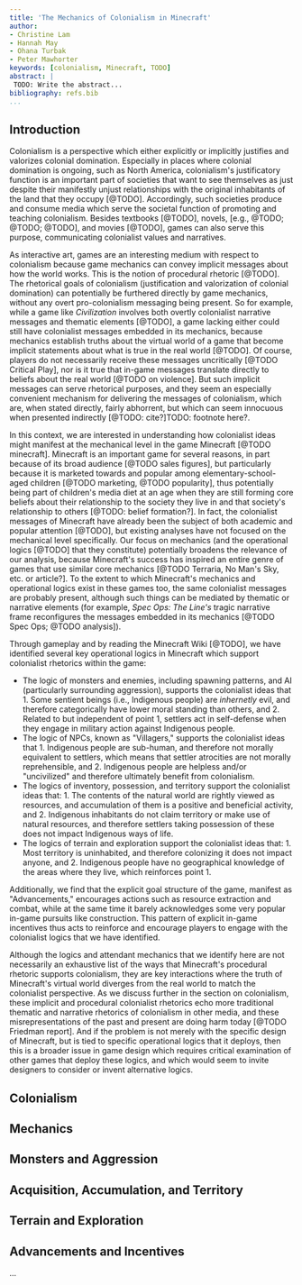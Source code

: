 ```yaml
---
title: 'The Mechanics of Colonialism in Minecraft'
author:
- Christine Lam
- Hannah May
- Ohana Turbak
- Peter Mawhorter
keywords: [colonialism, Minecraft, TODO]
abstract: |
 TODO: Write the abstract...
bibliography: refs.bib
...
```


## Introduction

Colonialism is a perspective which either explicitly or implicitly justifies and valorizes colonial domination.
Especially in places where colonial domination is ongoing, such as North America, colonialism's justificatory function is an important part of societies that want to see themselves as just despite their manifestly unjust relationships with the original inhabitants of the land that they occupy [@TODO].
Accordingly, such societies produce and consume media which serve the societal function of promoting and teaching colonialism.
Besides textbooks [@TODO], novels, [e.g., @TODO; @TODO; @TODO], and movies [@TODO], games can also serve this purpose, communicating colonialist values and narratives. 

As interactive art, games are an interesting medium with respect to colonialism because game mechanics can convey implicit messages about how the world works.
This is the notion of procedural rhetoric [@TODO].
The rhetorical goals of colonialism (justification and valorization of colonial domination) can potentially be furthered directly by game mechanics, without any overt pro-colonialism messaging being present.
So for example, while a game like *Civilization* involves both overtly colonialist narrative messages and thematic elements [@TODO], a game lacking either could still have colonialist messages embedded in its mechanics, because mechanics establish truths about the virtual world of a game that become implicit statements about what is true in the real world [@TODO].
Of course, players do not necessarily receive these messages uncritically [@TODO Critical Play], nor is it true that in-game messages translate directly to beliefs about the real world [@TODO on violence].
But such implicit messages can serve rhetorical purposes, and they seem an especially convenient mechanism for delivering the messages of colonialism, which are, when stated directly, fairly abhorrent, but which can seem innocuous when presented indirectly [@TODO: cite?]TODO: footnote here?.

In this context, we are interested in understanding how colonialist ideas might manifest at the mechanical level in the game Minecraft [@TODO minecraft].
Minecraft is an important game for several reasons, in part because of its broad audience [@TODO sales figures], but particularly because it is marketed towards and popular among elementary-school-aged children [@TODO marketing, @TODO popularity], thus potentially being part of children's media diet at an age when they are still forming core beliefs about their relationship to the society they live in and that society's relationship to others [@TODO: belief formation?].
In fact, the colonialist messages of Minecraft have already been the subject of both academic and popular attention [@TODO], but existing analyses have not focused on the mechanical level specifically.
Our focus on mechanics (and the operational logics [@TODO] that they constitute) potentially broadens the relevance of our analysis, because Minecraft's success has inspired an entire genre of games that use similar core mechanics [@TODO Terraria, No Man's Sky, etc. or article?].
To the extent to which Minecraft's mechanics and operational logics exist in these games too, the same colonialist messages are probably present, although such things can be mediated by thematic or narrative elements (for example, *Spec Ops: The Line's* tragic narrative frame reconfigures the messages embedded in its mechanics [@TODO Spec Ops; @TODO analysis]).

Through gameplay and by reading the Minecraft Wiki [@TODO], we have identified several key operational logics in Minecraft which support colonialist rhetorics within the game:

- The logic of monsters and enemies, including spawning patterns, and AI (particularly surrounding aggression), supports the colonialist ideas that 1. Some sentient beings (i.e., Indigenous people) are *inhernetly* evil, and therefore categorically have lower moral standing than others, and 2. Related to but independent of point 1, settlers act in self-defense when they engage in military action against Indigenous people.
- The logic of NPCs, known as "Villagers," supports the colonialist ideas that 1. Indigenous people are sub-human, and therefore not morally equivalent to settlers, which means that settler atrocities are not morally reprehensible, and 2. Indigenous people are helpless and/or "uncivilized" and therefore ultimately benefit from colonialism.
- The logics of inventory, possession, and territory support the colonialist ideas that: 1. The contents of the natural world are rightly viewed as resources, and accumulation of them is a positive and beneficial activity, and 2. Indigenous inhabitants do not claim territory or make use of natural resources, and therefore settlers taking possession of these does not impact Indigenous ways of life.
- The logics of terrain and exploration support the colonialist ideas that: 1. Most territory is uninhabited, and therefore colonizing it does not impact anyone, and 2. Indigenous people have no geographical knowledge of the areas where they live, which reinforces point 1.

Additionally, we find that the explicit goal structure of the game, manifest as "Advancements," encourages actions such as resource extraction and combat, while at the same time it barely acknowledges some very popular in-game pursuits like construction.
This pattern of explicit in-game incentives thus acts to reinforce and encourage players to engage with the colonialist logics that we have identified.

Although the logics and attendant mechanics that we identify here are not necessarily an exhaustive list of the ways that Minecraft's procedural rhetoric supports colonialism, they are key interactions where the truth of Minecraft's virtual world diverges from the real world to match the colonialist perspective.
As we discuss further in the section on colonialism, these implicit and procedural colonialist rhetorics echo more traditional thematic and narrative rhetorics of colonialism in other media, and these misrepresentations of the past and present are doing harm today [@TODO Friedman report].
And if the problem is not merely with the specific design of Minecraft, but is tied to specific operational logics that it deploys, then this is a broader issue in game design which requires critical examination of other games that deploy these logics, and which would seem to invite designers to consider or invent alternative logics.

## Colonialism

## Mechanics

## Monsters and Aggression

## Acquisition, Accumulation, and Territory

## Terrain and Exploration

## Advancements and Incentives

...
